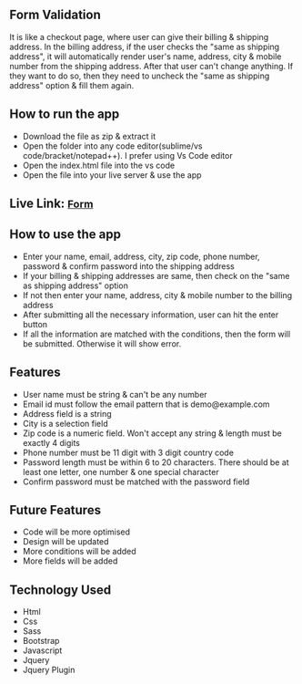 <h2>Form Validation</h2>
<p>It is like a checkout page, where user can give their billing & shipping address. In the billing address, if the
    user checks the "same as shipping address", it will automatically render user's name, address, city & mobile
    number from the
    shipping address. After that user can't change anything. If they want to do so,
    then they need to uncheck the "same as shipping address" option & fill them again.</p>
<h2>How to run the app</h2>
<ul>
    <li>Download the file as zip & extract it</li>
    <li>Open the folder into any code editor(sublime/vs code/bracket/notepad++). I prefer using Vs Code editor
    </li>
    <li>Open the index.html file into the vs code</li>
    <li>Open the file into your live server & use the app</li>
</ul>
<h2>Live Link: <a href="https://subrinalisa.github.io/form/" style="font-size: 18px;">Form</a></h2>
<h2>How to use the app</h2>
<ul>
    <li>Enter your name, email, address, city, zip code, phone number, password & confirm password into the shipping
        address</li>
    <li>If your billing & shipping addresses are same, then check on the "same as shipping address" option</li>
    <li>If not then enter your name, address, city & mobile number to the billing address</li>
    <li>After submitting all the necessary information, user can hit the enter button</li>
    <li>If all the information are matched with the conditions, then the form will be submitted. Otherwise it will
        show error.</li>
</ul>
<h2>Features</h2>
<ul>
    <li>User name must be string & can't be any number</li>
    <li>Email id must follow the email pattern that is demo@example.com</li>
    <li>Address field is a string</li>
    <li>City is a selection field</li>
    <li>Zip code is a numeric field. Won't accept any string & length must be exactly 4 digits</li>
    <li>Phone number must be 11 digit with 3 digit country code</li>
    <li>Password length must be within 6 to 20 characters. There should be at least one letter, one number & one
        special
        character</li>
    <li>Confirm password must be matched with the password field</li>
</ul>
<h2>Future Features</h2>
<ul>
    <li>Code will be more optimised</li>
    <li>Design will be updated</li>
    <li>More conditions will be added</li>
    <li>More fields will be added</li>
</ul>
<h2>Technology Used</h2>
<ul>
    <li>Html</li>
    <li>Css</li>
    <li>Sass</li>
    <li>Bootstrap</li>
    <li>Javascript</li>
    <li>Jquery</li>
    <li>Jquery Plugin</li>
</ul>
